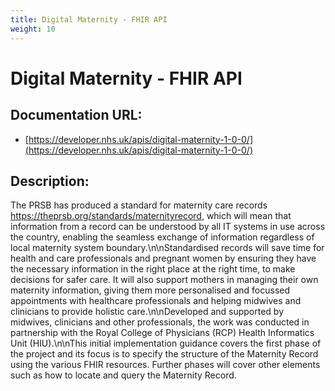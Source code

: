 ```yaml
---
title: Digital Maternity - FHIR API
weight: 10
---
```


# Digital Maternity - FHIR API

## Documentation URL:
 - [https://developer.nhs.uk/apis/digital-maternity-1-0-0/](https://developer.nhs.uk/apis/digital-maternity-1-0-0/)

## Description:
The PRSB has produced a standard for maternity care records <https://theprsb.org/standards/maternityrecord>, which will mean that information from a record can be understood by all IT systems in use across the country, enabling the seamless exchange of information regardless of local maternity system boundary.\n\nStandardised records will save time for health and care professionals and pregnant women by ensuring they have the necessary information in the right place at the right time, to make decisions for safer care. It will also support mothers in managing their own maternity information, giving them more personalised and focussed appointments with healthcare professionals and helping midwives and clinicians to provide holistic care.\n\nDeveloped and supported by midwives, clinicians and other professionals, the work was conducted in partnership with the Royal College of Physicians (RCP) Health Informatics Unit (HIU).\n\nThis initial implementation guidance covers the first phase of the project and its focus is to specify the structure of the Maternity Record using the various FHIR resources. Further phases will cover other elements such as how to locate and query the Maternity Record.

